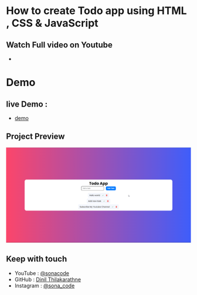 # How to create Todo app using HTML , CSS & JavaScript

## Watch Full video on Youtube 
- 

# Demo 
## live Demo :
- [demo](https://dinil-thilakarathne.github.io/50days-of-js/day%233-todo-app/index.html)

## Project Preview

![](project-ss/preview.png)



## Keep with touch

- YouTube : [@sonacode]("https://www.youtube.com/@sonacode/videos")
- GitHub : [Dinil Thilakarathne]("https://github.com/Dinil-Thilakarathne/")
- Instagram : [@sona_code]("https://www.instagram.com/sona_code/")
